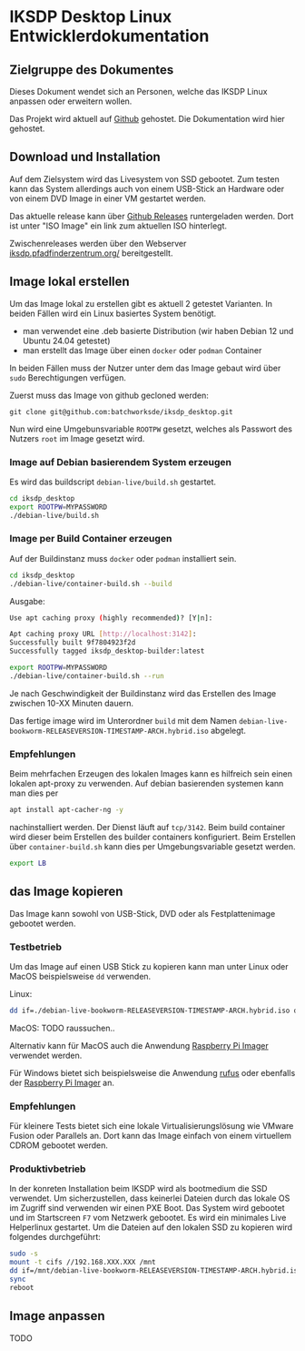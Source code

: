 # IKSDP Desktop Linux Entwicklerdokumentation

## Zielgruppe des Dokumentes

Dieses Dokument wendet sich an Personen, welche das IKSDP Linux anpassen oder erweitern wollen.

Das Projekt wird aktuell auf [Github](https://github.com/batchworksde/iksdp_desktop) gehostet. Die Dokumentation wird hier gehostet.

## Download und Installation

Auf dem Zielsystem wird das Livesystem von SSD gebootet. Zum testen kann das System allerdings auch von einem USB-Stick an Hardware oder von einem DVD Image in einer VM gestartet werden.

Das aktuelle release kann über [Github Releases](https://github.com/batchworksde/iksdp_desktop/releases) runtergeladen werden. Dort ist unter "ISO Image" ein link zum aktuellen ISO hinterlegt.

Zwischenreleases werden über den Webserver [iksdp.pfadfinderzentrum.org/](http://iksdp.pfadfinderzentrum.org) bereitgestellt.

## Image lokal erstellen

Um das Image lokal zu erstellen gibt es aktuell 2 getestet Varianten. In beiden Fällen wird ein Linux basiertes System benötigt.

- man verwendet eine .deb basierte Distribution (wir haben Debian 12 und Ubuntu 24.04 getestet) 
- man erstellt das Image über einen `docker` oder `podman` Container

In beiden Fällen muss der Nutzer unter dem das Image gebaut wird über `sudo` Berechtigungen verfügen.

Zuerst muss das Image von github gecloned werden:

`git clone git@github.com:batchworksde/iksdp_desktop.git`

Nun wird eine Umgebunsvariable `ROOTPW` gesetzt, welches als Passwort des Nutzers `root` im Image gesetzt wird. 

### Image auf Debian basierendem System erzeugen

Es wird das buildscript `debian-live/build.sh` gestartet.

```bash
cd iksdp_desktop
export ROOTPW=MYPASSWORD
./debian-live/build.sh
``` 

### Image per Build Container erzeugen

Auf der Buildinstanz muss `docker` oder `podman` installiert sein. 

```bash
cd iksdp_desktop
./debian-live/container-build.sh --build
``` 

Ausgabe:
```bash
Use apt caching proxy (highly recommended)? [Y|n]: 

Apt caching proxy URL [http://localhost:3142]: 
Successfully built 9f7804923f2d
Successfully tagged iksdp_desktop-builder:latest
```

```bash
export ROOTPW=MYPASSWORD
./debian-live/container-build.sh --run
``` 

Je nach Geschwindigkeit der Buildinstanz wird das Erstellen des Image zwischen 10-XX Minuten dauern.

Das fertige image wird im Unterordner `build` mit dem Namen `debian-live-bookworm-RELEASEVERSION-TIMESTAMP-ARCH.hybrid.iso` abgelegt.

### Empfehlungen

Beim mehrfachen Erzeugen des lokalen Images kann es hilfreich sein einen lokalen apt-proxy zu verwenden. Auf debian basierenden systemen kann man dies per 

```bash
apt install apt-cacher-ng -y
```

nachinstalliert werden. Der Dienst läuft auf `tcp/3142`. Beim build container wird dieser beim Erstellen des builder containers konfiguriert. 
Beim Erstellen über `container-build.sh` kann dies per Umgebungsvariable gesetzt werden.

```bash
export LB
```

## das Image kopieren

Das Image kann sowohl von USB-Stick, DVD oder als Festplattenimage gebootet werden. 


### Testbetrieb

Um das Image auf einen USB Stick zu kopieren kann man unter Linux oder MacOS beispielsweise `dd` verwenden.

Linux:
```bash
dd if=./debian-live-bookworm-RELEASEVERSION-TIMESTAMP-ARCH.hybrid.iso of=/dev/sdX bs=1M status=progress
```

MacOS:
TODO raussuchen.. 

Alternativ kann für MacOS auch die Anwendung [Raspberry Pi Imager](https://www.raspberrypi.com/software/) verwendet werden.

Für Windows bietet sich beispielsweise die Anwendung [rufus](https://rufus.ie) oder ebenfalls der [Raspberry Pi Imager](https://www.raspberrypi.com/software/) an.

### Empfehlungen

Für kleinere Tests bietet sich eine lokale Virtualisierungslösung wie VMware Fusion oder Parallels an. Dort kann das Image einfach von einem virtuellem CDROM gebootet werden.

### Produktivbetrieb

In der konreten Installation beim IKSDP wird als bootmedium die SSD verwendet. Um sicherzustellen, dass keinerlei Dateien durch das lokale OS im Zugriff sind verwenden wir einen PXE Boot. 
Das System wird gebootet und im Startscreen `F7` vom Netzwerk gebootet. Es wird ein minimales Live Helperlinux gestartet. Um die Dateien auf den lokalen SSD zu kopieren wird folgendes durchgeführt:

```bash
sudo -s
mount -t cifs //192.168.XXX.XXX /mnt
dd if=/mnt/debian-live-bookworm-RELEASEVERSION-TIMESTAMP-ARCH.hybrid.iso of=/dev/nvme0n1 bs=1M status=progress
sync
reboot
```

## Image anpassen

TODO